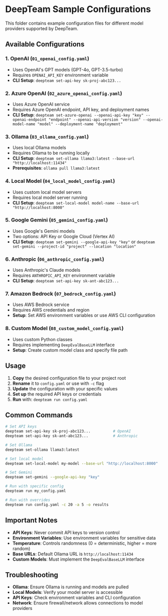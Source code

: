 # DeepTeam Sample Configurations

This folder contains example configuration files for different model providers supported by DeepTeam.

## Available Configurations

### 1. **OpenAI** (`01_openai_config.yaml`)
- Uses OpenAI's GPT models (GPT-4o, GPT-3.5-turbo)
- Requires `OPENAI_API_KEY` environment variable
- **CLI Setup**: `deepteam set-api-key sk-proj-abc123...`

### 2. **Azure OpenAI** (`02_azure_openai_config.yaml`)
- Uses Azure OpenAI service
- Requires Azure OpenAI endpoint, API key, and deployment names
- **CLI Setup**: `deepteam set-azure-openai --openai-api-key "key" --openai-endpoint "endpoint" --openai-api-version "version" --openai-model-name "model" --deployment-name "deployment"`

### 3. **Ollama** (`03_ollama_config.yaml`)
- Uses local Ollama models
- Requires Ollama to be running locally
- **CLI Setup**: `deepteam set-ollama llama3:latest --base-url "http://localhost:11434"`
- **Prerequisites**: `ollama pull llama3:latest`

### 4. **Local Model** (`04_local_model_config.yaml`)
- Uses custom local model servers
- Requires local model server running
- **CLI Setup**: `deepteam set-local-model model-name --base-url "http://localhost:8000"`

### 5. **Google Gemini** (`05_gemini_config.yaml`)
- Uses Google's Gemini models
- Two options: API Key or Google Cloud (Vertex AI)
- **CLI Setup**: `deepteam set-gemini --google-api-key "key"` or `deepteam set-gemini --project-id "project" --location "location"`

### 6. **Anthropic** (`06_anthropic_config.yaml`)
- Uses Anthropic's Claude models
- Requires `ANTHROPIC_API_KEY` environment variable
- **CLI Setup**: `deepteam set-api-key sk-ant-abc123...`

### 7. **Amazon Bedrock** (`07_bedrock_config.yaml`)
- Uses AWS Bedrock service
- Requires AWS credentials and region
- **Setup**: Set AWS environment variables or use AWS CLI configuration

### 8. **Custom Model** (`08_custom_model_config.yaml`)
- Uses custom Python classes
- Requires implementing `DeepEvalBaseLLM` interface
- **Setup**: Create custom model class and specify file path

## Usage

1. **Copy** the desired configuration file to your project root
2. **Rename** it to `config.yaml` or use with `-c` flag
3. **Update** the configuration with your specific values
4. **Set up** the required API keys or credentials
5. **Run** with: `deepteam run config.yaml`

## Common Commands

```bash
# Set API keys
deepteam set-api-key sk-proj-abc123...          # OpenAI
deepteam set-api-key sk-ant-abc123...           # Anthropic

# Set Ollama
deepteam set-ollama llama3:latest

# Set local model
deepteam set-local-model my-model --base-url "http://localhost:8000"

# Set Gemini
deepteam set-gemini --google-api-key "key"

# Run with specific config
deepteam run my_config.yaml

# Run with overrides
deepteam run config.yaml -c 20 -a 5 -o results
```

## Important Notes

- **API Keys**: Never commit API keys to version control
- **Environment Variables**: Use environment variables for sensitive data
- **Temperature**: Controls randomness (0 = deterministic, higher = more random)
- **Base URLs**: Default Ollama URL is `http://localhost:11434`
- **Custom Models**: Must implement the `DeepEvalBaseLLM` interface

## Troubleshooting

- **Ollama**: Ensure Ollama is running and models are pulled
- **Local Models**: Verify your model server is accessible
- **API Keys**: Check environment variables and CLI configuration
- **Network**: Ensure firewall/network allows connections to model providers
